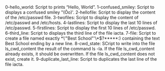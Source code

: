 0-hello_world: Script to prints “Hello, World”.
1-confused_smiley: Script to displays a confused smiley "(Ôo)'.
2-hellofile: Script to display the content of the /etc/passwd file.
3-twofiles: Script to display the content of /etc/passwd and /etc/hosts.
4-lastlines: Script to display the last 10 lines of /etc/passwd.
5-firstlines: Script to display the first 10 lines of /etc/passwd.
6-third_line: Script to displays the third line of the file iacta.
7-file: Script to create a file named exactly \*\\'"Best School"\'\\*$\?\*\*\*\*\*:) containing the text Best School ending by a new line.
8-cwd_state: SCript to write into the file ls_cwd_content the result of the command ls -la. If the file ls_cwd_content already exists, it should be overwritten. If the file ls_cwd_content does not exist, create it.
9-duplicate_last_line: Script to duplicates the last line of the file iacta.

